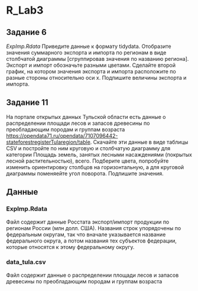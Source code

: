 # R_Lab3

## Задание 6

_ExpImp.Rdata_ Приведите данные к формату tidydata. Отобразите значения суммарного экспорта и импорта по регионам в виде столбчатой диаграммы [сгруппировав значения по названию региона]. Экспорт и импорт обозначьте разными цветами. Сделайте второй график, на котором значения экспорта и импорта расположите по разные стороны относительно оси x. Подпишите величины экспорта и импорта.

## Задание 11

На портале открытых данных Тульской области есть данные о распределении площади лесов и запасов древесины по преобладающим породам и группам возраста https://opendata71.ru/opendata/7107096442-stateforestregisterTularegion/table. Скачайте эти данные в виде таблицы CSV и постройте по ним круговую и столбчатую диаграмму для категории Площадь земель, занятых лесными насаждениями (покрытых лесной растительностью), всего. Подберите цвета, попробуйте изменить ориентировку столбцов на горизонтальную, а для круговой диаграммы поменяейте угол поворота. Подпишите значения.

## Данные

### ExpImp.Rdata

Файл содержит данные Росстата экспорт/импорт продукции по регионам России (млн долл. США). Названия строк упорядочены по федеральным округам, так что вначале указывается название федерального округа, а потом названия тех субъектов федерации, которые относятся к этому федеральному округу.

### data_tula.csv

Файл содержит данные о распределении площади лесов и запасов древесины по преобладающим породам и группам возраста